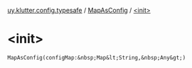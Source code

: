 [uy.klutter.config.typesafe](../index.md) / [MapAsConfig](index.md) / [&lt;init&gt;](.)


# &lt;init&gt;

`MapAsConfig(configMap:&nbsp;Map&lt;String,&nbsp;Any&gt;)`


